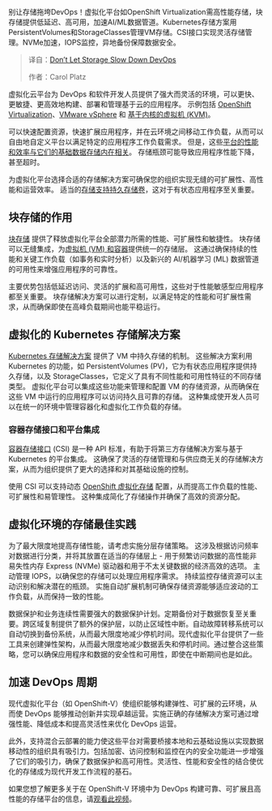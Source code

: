 <!--
title: 不要让存储拖慢DevOps的速度
cover: https://cdn.thenewstack.io/media/2025/04/8e20736c-files.jpg
summary: 别让存储拖垮DevOps！虚拟化平台如OpenShift Virtualization需高性能存储，块存储提供低延迟、高可用，加速AI/ML数据管道。Kubernetes存储方案用PersistentVolumes和StorageClasses管理VM存储。CSI接口实现灵活存储管理。NVMe加速，IOPS监控，异地备份保障数据安全。
-->

别让存储拖垮DevOps！虚拟化平台如OpenShift Virtualization需高性能存储，块存储提供低延迟、高可用，加速AI/ML数据管道。Kubernetes存储方案用PersistentVolumes和StorageClasses管理VM存储。CSI接口实现灵活存储管理。NVMe加速，IOPS监控，异地备份保障数据安全。

> 译自：[Don’t Let Storage Slow Down DevOps](https://thenewstack.io/dont-let-storage-slow-down-devops/)
> 
> 作者：Carol Platz

虚拟化云平台为 DevOps 和软件开发人员提供了强大而灵活的环境，可以更快、更敏捷、更高效地构建、部署和管理基于云的应用程序。 示例包括 [OpenShift Virtualization](https://www.lightbitslabs.com/solutions/openshift-virtualization/)、[VMware vSphere](https://thenewstack.io/vmware-cloud-foundation-could-bring-price-relief/) 和 [基于内核的虚拟机 (KVM)](https://thenewstack.io/amazon-web-services-open-sources-a-kvm-based-fuzzing-framework/)。

可以快速配置资源，快速扩展应用程序，并在云环境之间移动工作负载，从而可以自由地自定义平台以满足特定的应用程序工作负载需求。 但是，这些[平台的性能和效率与它们的基础数据存储内在相关](https://thenewstack.io/open-source-redefines-data-platforms/)。 存储瓶颈可能导致应用程序性能下降，甚至超时。

为虚拟化平台选择合适的存储解决方案可确保您的组织实现无缝的可扩展性、高性能和运营效率。 适当的[存储支持持久存储卷](https://thenewstack.io/deploying-cloud-native-persistent-storage-in-the-age-of-containers/)，这对于有状态应用程序至关重要。

## 块存储的作用

[块存储](https://www.lightbitslabs.com/solutions/openshift-virtualization/?utm_source=TNS&utm_medium=article&utm_campaign=apr) 提供了释放虚拟化平台全部潜力所需的性能、可扩展性和敏捷性。 块存储可以无缝集成，为[虚拟机 (VM) 和容器](https://thenewstack.io/kubernetes-gets-back-to-scaling-with-virtual-clusters/)提供统一的存储层。 这通过确保持续的性能和关键工作负载（如事务和实时分析）以及新兴的 AI/机器学习 (ML) 数据管道的可用性来增强应用程序的可靠性。

主要优势包括低延迟访问、灵活的扩展和高可用性，这些对于性能敏感型应用程序都至关重要。 块存储解决方案可以进行定制，以满足特定的性能和可扩展性需求，从而确保即使在高峰负载期间也能平稳运行。

## 虚拟化的 Kubernetes 存储解决方案

[Kubernetes 存储解决方案](https://www.lightbitslabs.com/kubernetes-persistent-storage-management/?utm_source=TNS&utm_medium=article&utm_campaign=apr) 提供了 VM 中持久存储的机制。 这些解决方案利用 Kubernetes 的功能，如 PersistentVolumes (PV)，它为有状态应用程序提供持久存储，以及 StorageClasses，它定义了具有不同性能和可用性特征的不同存储类型。 虚拟化平台可以集成这些功能来管理和配置 VM 的存储资源，从而确保在这些 VM 中运行的应用程序可以访问持久且可靠的存储。 这种集成使开发人员可以在统一的环境中管理容器化和虚拟化工作负载的存储。

### 容器存储接口和平台集成

[容器存储接口](https://www.lightbitslabs.com/blog/scaling-red-hat-openshift-v-with-lightbits-part-1/?utm_source=TNS&utm_medium=article&utm_campaign=apr) (CSI) 是一种 API 标准，有助于将第三方存储解决方案与基于 Kubernetes 的平台集成。 这确保了灵活的存储管理和与供应商无关的存储解决方案，从而为组织提供了更大的选择和对其基础设施的控制。

使用 CSI 可以支持动态 [OpenShift 虚拟化存储](https://www.lightbitslabs.com/solutions/openshift-virtualization/?utm_source=TNS&utm_medium=article&utm_campaign=apr) 配置，从而提高工作负载的性能、可扩展性和易管理性。 这种集成简化了存储操作并确保了高效的资源分配。

## 虚拟化环境的存储最佳实践

为了最大限度地提高存储性能，请考虑实施分层存储策略。 这涉及根据访问频率对数据进行分类，并将其放置在适当的存储层上 - 用于频繁访问数据的高性能非易失性内存 Express (NVMe) 驱动器和用于不太关键数据的经济高效的选项。 主动管理 IOPS，以确保您的存储可以处理应用程序需求。 持续监控存储资源可以主动识别和解决潜在的瓶颈。 实施自动扩展机制可确保存储资源能够适应波动的工作负载，从而保持一致的性能。

数据保护和业务连续性需要强大的数据保护计划。定期备份对于数据恢复至关重要。跨区域复制提供了额外的保护层，以防止区域性中断。自动故障转移系统可以自动切换到备份系统，从而最大限度地减少停机时间。现代虚拟化平台提供了一些工具来创建弹性架构，从而最大限度地减少数据丢失和停机时间。通过整合这些策略，您可以确保应用程序和数据的安全性和可用性，即使在中断期间也是如此。

## 加速 DevOps 周期

现代虚拟化平台（如 OpenShift-V）使组织能够构建弹性、可扩展的云环境，从而使 DevOps 能够推动创新并实现卓越运营。实施正确的存储解决方案可通过增强性能、降低成本和提高灵活性来优化 DevOps 运营。

此外，支持混合云部署的能力使这些平台对需要桥接本地和云基础设施以实现数据移动性的组织具有吸引力。包括加密、访问控制和监控在内的安全功能进一步增强了它们的吸引力，确保了数据保护和高可用性。灵活性、性能和安全性的结合使优化的存储成为现代开发工作流程的基石。

如果您想了解更多关于在 OpenShift-V 环境中为 DevOps 构建可靠、可扩展且高性能的存储平台的信息，请[观看此视频](https://youtu.be/SRwGYmTp0Jo?si=VhUCqpaixcp-BKvG)。